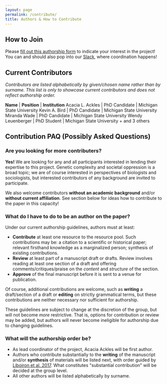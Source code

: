 ```yaml
---
layout: page
permalink: /contribute/
title: Authors & How to Contribute
---
```


## How to Join

Please [fill out this authorship form][authorship] to indicate your interest in the project! You can and should also pop into our [Slack][loc-slack], where coordination happens!

## Current Contributors

_Contributors are listed alphabetically by given/chosen name rather than by surname. This list is only to showcase current contributors and does not reflect authorship order._

**Name** | **Position** | **Institution**
Acacia L. Ackles | PhD Candidate | Michigan State University
Kevin A. Bird | PhD Candidate | Michigan State University
Miranda Wade | PhD Candidate | Michigan State University
Wendy Leuenberger | PhD Student | Michigan State University
\+ and 3 others

## Contribution PAQ (Possibly Asked Questions)

### Are you looking for more contributers?

**Yes!** We are looking for any and all participants interested in lending their expertise to this project. Genetic complexity and societal oppression is a broad topic; we are of course interested in perspectives of biologists and sociologists, but interested contributors of any background are invited to participate.

We also welcome contributors **without an academic background** and/or **without current affiliation**. See section below for ideas how to contribute to the paper in this capacity!

### What do I have to do to be an author on the paper?

Under our current authorship guidelines, authors must at least:

- **Contribute** at least one resource to the resource pool. Such contributions may be: a citation to a scientific or historical paper; relevant firsthand knowledge as a marginalized person; synthesis of existing contributions.
- **Review** at least part of a manuscript draft or drafts. Review involves reading at least one section of a draft and offering comments/critiques/praise on the _content_ and _structure_ of the section.
- **Approve** of the final manuscript before it is sent to a venue for publication.

Of course, additional contributions are welcome, such as **writing** a draft/section of a draft or **editing** on strictly grammatical terms, but these contributions are neither necessary nor sufficient for authorship.

These guidelines are subject to change at the discretion of the group, but will not become _more_ restrictive. That is, options for contribution or review may be added, but authors will never become ineligible for authorship due to changing guidelines.


### What will the authorship order be? 

- As lead coordinator of the project, Acacia Ackles will be first author.
- Authors who contribute substantially to the **writing** of the manuscript and/or **synthesis** of materials will be listed next, with order guided by [Liboiron et al. 2017][liboiron]. What constitutes "substantial contribution" will be decided at the group level.
- All other authors will be listed alphabetically by surname.


[liboiron]: https://catalystjournal.org/index.php/catalyst/article/view/28850/pdf_18
[authorship]: https://forms.gle/S5cA3z9ZJzQPU7Ys5
[loc-slack]: https://join.slack.com/t/lociofcontrol/shared_invite/zt-ulyvhk0i-BnXgeeBn6xLSkVSuVtvq5Q
